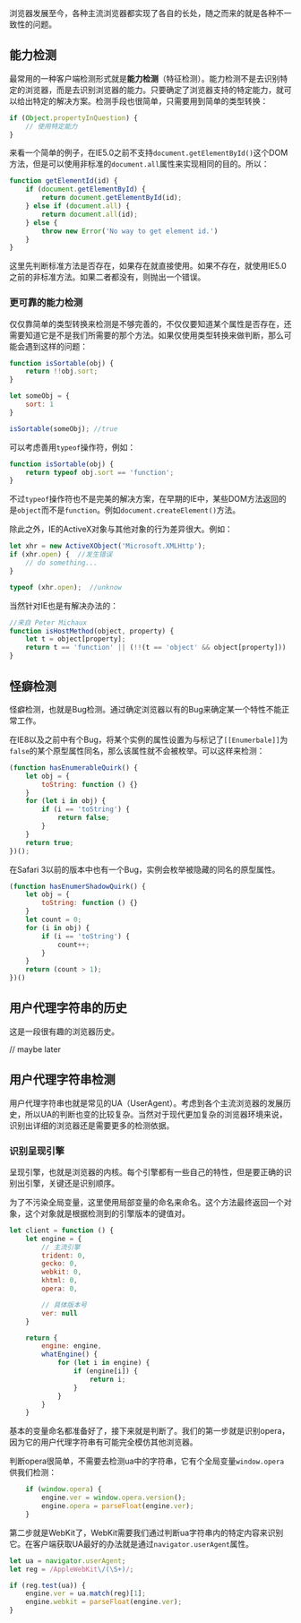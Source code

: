浏览器发展至今，各种主流浏览器都实现了各自的长处，随之而来的就是各种不一致性的问题。

## 能力检测

最常用的一种客户端检测形式就是**能力检测**（特征检测）。能力检测不是去识别特定的浏览器，而是去识别浏览器的能力。只要确定了浏览器支持的特定能力，就可以给出特定的解决方案。检测手段也很简单，只需要用到简单的类型转换：

```js
if (Object.propertyInQuestion) {
    // 使用特定能力
}
```

来看一个简单的例子，在IE5.0之前不支持`document.getElementById()`这个DOM方法，但是可以使用非标准的`document.all`属性来实现相同的目的。所以：

```js
function getElementId(id) {
    if (document.getElementById) {
        return document.getElementById(id);
    } else if (document.all) {
        return document.all(id);
    } else {
        throw new Error('No way to get element id.')
    }
}
```

这里先判断标准方法是否存在，如果存在就直接使用。如果不存在，就使用IE5.0之前的非标准方法。如果二者都没有，则抛出一个错误。

### 更可靠的能力检测

仅仅靠简单的类型转换来检测是不够完善的，不仅仅要知道某个属性是否存在，还需要知道它是不是我们所需要的那个方法。如果仅使用类型转换来做判断，那么可能会遇到这样的问题：

```js
function isSortable(obj) {
    return !!obj.sort;
}

let someObj = {
    sort: 1
}

isSortable(someObj); //true
```

可以考虑善用`typeof`操作符，例如：

```js
function isSortable(obj) {
    return typeof obj.sort == 'function';
}
```

不过`typeof`操作符也不是完美的解决方案，在早期的IE中，某些DOM方法返回的是`object`而不是`function`。例如`document.createElement()`方法。

除此之外，IE的ActiveX对象与其他对象的行为差异很大。例如：

```js
let xhr = new ActiveXObject('Microsoft.XMLHttp');
if (xhr.open) {  //发生错误
    // do something...
}

typeof (xhr.open);  //unknow
```

当然针对IE也是有解决办法的：

```js
//来自 Peter Michaux
function isHostMethod(object, property) {
    let t = object[property];
    return t == 'function' || (!!(t == 'object' && object[property])) || t == 'unknow';
}
```

## 怪癖检测

怪癖检测，也就是Bug检测。通过确定浏览器以有的Bug来确定某一个特性不能正常工作。

在IE8以及之前中有个Bug，将某个实例的属性设置为与标记了`[[Enumerbale]]`为`false`的某个原型属性同名，那么该属性就不会被枚举。可以这样来检测：

```js
(function hasEnumerableQuirk() {
    let obj = {
        toString: function () {}
    }
    for (let i in obj) {
        if (i == 'toString') {
            return false;
        }
    }
    return true;
})();
```

在Safari 3以前的版本中也有一个Bug，实例会枚举被隐藏的同名的原型属性。

```js
(function hasEnumerShadowQuirk() {
    let obj = {
        toString: function () {}
    }
    let count = 0;
    for (i in obj) {
        if (i == 'toString') {
            count++;
        }
    }
    return (count > 1);
})()
```

## 用户代理字符串的历史

这是一段很有趣的浏览器历史。

// maybe later

## 用户代理字符串检测

用户代理字符串也就是常见的UA（UserAgent）。考虑到各个主流浏览器的发展历史，所以UA的判断也变的比较复杂。当然对于现代更加复杂的浏览器环境来说，识别出详细的浏览器还是需要更多的检测依据。

### 识别呈现引擎

呈现引擎，也就是浏览器的内核。每个引擎都有一些自己的特性，但是要正确的识别出引擎，关键还是识别顺序。

为了不污染全局变量，这里使用局部变量的命名来命名。这个方法最终返回一个对象，这个对象就是根据检测到的引擎版本的键值对。

```js
let client = function () {
    let engine = {
        // 主流引擎
        trident: 0,
        gecko: 0,
        webkit: 0,
        khtml: 0,
        opera: 0,

        // 具体版本号
        ver: null
    }

    return {
        engine: engine,
        whatEngine() {
            for (let i in engine) {
                if (engine[i]) {
                    return i;
                }
            }
        }
    }
```

基本的变量命名都准备好了，接下来就是判断了。我们的第一步就是识别opera，因为它的用户代理字符串有可能完全模仿其他浏览器。

判断opera很简单，不需要去检测ua中的字符串，它有个全局变量`window.opera`供我们检测：

```js
    if (window.opera) {
        engine.ver = window.opera.version();
        engine.opera = parseFloat(engine.ver);
    }
```

第二步就是WebKit了，WebKit需要我们通过判断ua字符串内的特定内容来识别它。在客户端获取UA最好的办法就是通过`navigator.userAgent`属性。

```js
let ua = navigator.userAgent;
let reg = /AppleWebKit\/(\S+)/;

if (reg.test(ua)) {
    engine.ver = ua.match(reg)[1];
    engine.webkit = parseFloat(engine.ver);
}
```